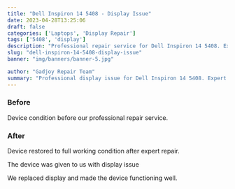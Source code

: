 ```yaml
---
title: "Dell Inspiron 14 5408 - Display Issue"
date: 2023-04-28T13:25:06
draft: false
categories: ['Laptops', 'Display Repair']
tags: ['5408', 'display']
description: "Professional repair service for Dell Inspiron 14 5408. Expert diagnosis and quality repairs in Bangalore."
slug: "dell-inspiron-14-5408-display-issue"
banner: "img/banners/banner-5.jpg"

author: "Gadjoy Repair Team"
summary: "Professional display issue for Dell Inspiron 14 5408. Expert technicians, quality parts, warranty included."
---
```


### Before

Device condition before our professional repair service.

### After

Device restored to full working condition after expert repair.

The device was given to us with display issue

We replaced display and made the device functioning well.